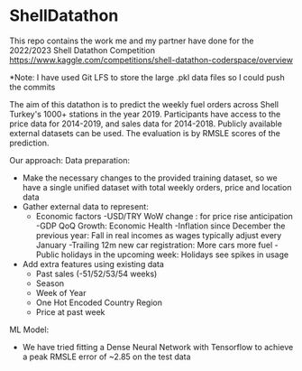 # ShellDatathon
This repo contains the work me and my partner have done for the 2022/2023 Shell Datathon Competition
https://www.kaggle.com/competitions/shell-datathon-coderspace/overview

*Note: I have used Git LFS to store the large .pkl data files so I could push the commits

The aim of this datathon is to predict the weekly fuel orders across Shell Turkey's 1000+ stations in the year 2019. 
Participants have access to the price data for 2014-2019, and sales data for 2014-2018.
Publicly available external datasets can be used.
The evaluation is by RMSLE scores of the prediction.

Our approach:
Data preparation:
- Make the necessary changes to the provided training dataset, so we have a single unified dataset with total weekly orders, price and location data
- Gather external data to represent:
  - Economic factors
      -USD/TRY WoW change : for price rise anticipation
      -GDP QoQ Growth: Economic Health
      -Inflation since December the previous year: Fall in real incomes as wages typically adjust every January
      -Trailing 12m new car registration: More cars more fuel
      -Public holidays in the upcoming week: Holidays see spikes in usage
- Add extra features using existing data
  - Past sales (-51/52/53/54 weeks)
  - Season
  - Week of Year
  - One Hot Encoded Country Region
  - Price at past week
 
 
 ML Model:
 - We have tried fitting a Dense Neural Network with Tensorflow to achieve a peak RMSLE error of ~2.85 on the test data
      
  
